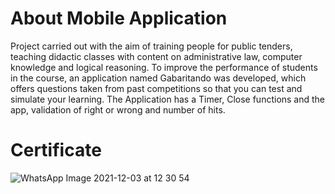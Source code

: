 # About Mobile Application
Project carried out with the aim of training people for public tenders, teaching didactic classes with content on administrative law, computer knowledge and logical reasoning.
To improve the performance of students in the course, an application named Gabaritando was developed, which offers questions taken from past competitions so that you can test and simulate your learning.
The Application has a Timer, Close functions and the app, validation of right or wrong and number of hits.

# Certificate
![WhatsApp Image 2021-12-03 at 12 30 54](https://user-images.githubusercontent.com/63728220/144630310-57b465cd-1f21-4c7a-b123-70163be7a34d.jpeg)
